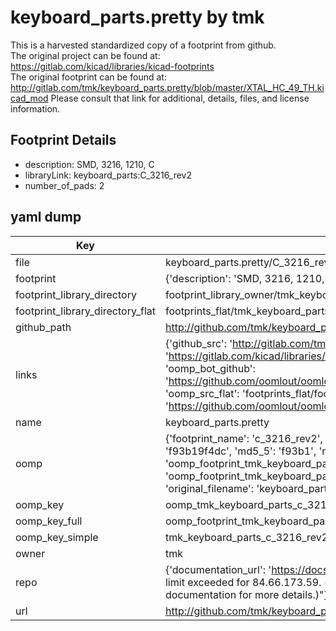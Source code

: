 # keyboard_parts.pretty by tmk  
This is a harvested standardized copy of a footprint from github.  
The original project can be found at:  
https://gitlab.com/kicad/libraries/kicad-footprints  
The original footprint can be found at:
http://gitlab.com/tmk/keyboard_parts.pretty/blob/master/XTAL_HC_49_TH.kicad_mod
Please consult that link for additional, details, files, and license information.  
## Footprint Details
* description: SMD, 3216, 1210, C  
* libraryLink: keyboard_parts:C_3216_rev2  
* number_of_pads: 2  
## yaml dump  
| Key | Value |  
| --- | --- |  
| file | keyboard_parts.pretty/C_3216_rev2.kicad_mod |  
| footprint | {'description': 'SMD, 3216, 1210, C', 'libraryLink': 'keyboard_parts:C_3216_rev2', 'number_of_pads': 2} |  
| footprint_library_directory | footprint_library_owner/tmk_keyboard_parts.pretty |  
| footprint_library_directory_flat | footprints_flat/tmk_keyboard_parts_c_3216_rev2/working |  
| github_path | http://github.com/tmk/keyboard_parts.pretty/blob/master/C_3216_rev2.kicad_mod |  
| links | {'github_src': 'http://gitlab.com/tmk/keyboard_parts.pretty/blob/master/XTAL_HC_49_TH.kicad_mod', 'github_src_repo': 'https://gitlab.com/kicad/libraries/kicad-footprints', 'oomp_bot': 'footprints/tmk_keyboard_parts_c_3216_rev2/working', 'oomp_bot_github': 'https://github.com/oomlout/oomlout_oomp_footprint_bot/tree/main/footprints/tmk_keyboard_parts_c_3216_rev2/working', 'oomp_src_flat': 'footprints_flat/footprints_flat/tmk_keyboard_parts_c_3216_rev2/working', 'oomp_src_flat_github': 'https://github.com/oomlout/oomlout_oomp_footprint_src/tree/main/footprints_flat/tmk_keyboard_parts_c_3216_rev2/working'} |  
| name | keyboard_parts.pretty |  
| oomp | {'footprint_name': 'c_3216_rev2', 'library_name': 'keyboard_parts', 'md5': 'f93b19f4dc38fc8cb35ce6008b03f751', 'md5_10': 'f93b19f4dc', 'md5_5': 'f93b1', 'md5_6': 'f93b19', 'oomp_key': 'oomp_tmk_keyboard_parts_c_3216_rev2', 'oomp_key_extra': 'oomp_footprint_tmk_keyboard_parts_c_3216_rev2', 'oomp_key_full': 'oomp_footprint_tmk_keyboard_parts_c_3216_rev2_f93b19', 'oomp_key_simple': 'tmk_keyboard_parts_c_3216_rev2', 'original_filename': 'keyboard_parts.pretty/C_3216_rev2.kicad_mod', 'owner_name': 'tmk'} |  
| oomp_key | oomp_tmk_keyboard_parts_c_3216_rev2 |  
| oomp_key_full | oomp_footprint_tmk_keyboard_parts_c_3216_rev2 |  
| oomp_key_simple | tmk_keyboard_parts_c_3216_rev2 |  
| owner | tmk |  
| repo | {'documentation_url': 'https://docs.github.com/rest/overview/resources-in-the-rest-api#rate-limiting', 'message': "API rate limit exceeded for 84.66.173.59. (But here's the good news: Authenticated requests get a higher rate limit. Check out the documentation for more details.)"} |  
| url | http://github.com/tmk/keyboard_parts.pretty |  

